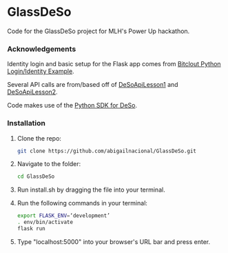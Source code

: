 # GlassDeSo
Code for the GlassDeSo project for MLH's Power Up hackathon.

### Acknowledgements
Identity login and basic setup for the Flask app comes from [Bitclout Python Login/Identity Example](https://github.com/neonstoic/BitcloutPythonIdentityExample).

Several API calls are from/based off of [DeSoApiLesson1](https://replit.com/@kennyjacobson/DeSoApiLesson1) and [DeSoApiLesson2](https://replit.com/@kennyjacobson/DeSoApiLesson2).

Code makes use of the [Python SDK for DeSo](https://github.com/AdityaChaudhary0005/DeSo.py).

### Installation

1. Clone the repo:
   ```sh
   git clone https://github.com/abigailnacional/GlassDeSo.git
   ```
2. Navigate to the folder:
   ```sh
   cd GlassDeSo
   ```
3. Run install.sh by dragging the file into your terminal.

4. Run the following commands in your terminal:
   ```sh
   export FLASK_ENV=‘development’
   . env/bin/activate
   flask run
   ```

5. Type "localhost:5000" into your browser's URL bar and press enter.
